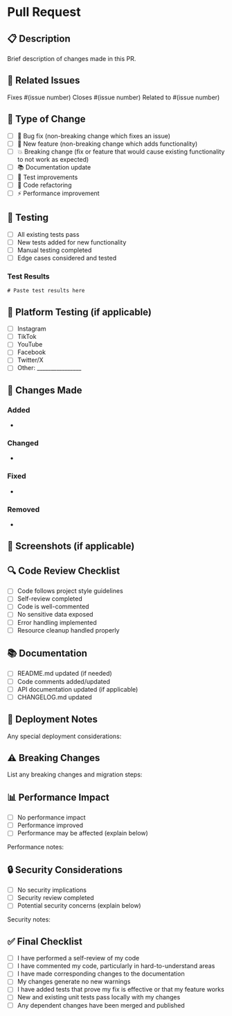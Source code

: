 # Pull Request

## 📋 Description
Brief description of changes made in this PR.

## 🔗 Related Issues
Fixes #(issue number)
Closes #(issue number)
Related to #(issue number)

## 🚀 Type of Change
- [ ] 🐛 Bug fix (non-breaking change which fixes an issue)
- [ ] 🚀 New feature (non-breaking change which adds functionality)
- [ ] 💥 Breaking change (fix or feature that would cause existing functionality to not work as expected)
- [ ] 📚 Documentation update
- [ ] 🧪 Test improvements
- [ ] 🔧 Code refactoring
- [ ] ⚡ Performance improvement

## 🧪 Testing
- [ ] All existing tests pass
- [ ] New tests added for new functionality
- [ ] Manual testing completed
- [ ] Edge cases considered and tested

### Test Results
```
# Paste test results here
```

## 📱 Platform Testing (if applicable)
- [ ] Instagram
- [ ] TikTok
- [ ] YouTube
- [ ] Facebook
- [ ] Twitter/X
- [ ] Other: ________________

## 🔧 Changes Made
### Added
- 

### Changed
- 

### Fixed
- 

### Removed
- 

## 📸 Screenshots (if applicable)
<!-- Add screenshots here -->

## 🔍 Code Review Checklist
- [ ] Code follows project style guidelines
- [ ] Self-review completed
- [ ] Code is well-commented
- [ ] No sensitive data exposed
- [ ] Error handling implemented
- [ ] Resource cleanup handled properly

## 📚 Documentation
- [ ] README.md updated (if needed)
- [ ] Code comments added/updated
- [ ] API documentation updated (if applicable)
- [ ] CHANGELOG.md updated

## 🚀 Deployment Notes
Any special deployment considerations:

## ⚠️ Breaking Changes
List any breaking changes and migration steps:

## 📊 Performance Impact
- [ ] No performance impact
- [ ] Performance improved
- [ ] Performance may be affected (explain below)

Performance notes:

## 🔒 Security Considerations
- [ ] No security implications
- [ ] Security review completed
- [ ] Potential security concerns (explain below)

Security notes:

## ✅ Final Checklist
- [ ] I have performed a self-review of my code
- [ ] I have commented my code, particularly in hard-to-understand areas
- [ ] I have made corresponding changes to the documentation
- [ ] My changes generate no new warnings
- [ ] I have added tests that prove my fix is effective or that my feature works
- [ ] New and existing unit tests pass locally with my changes
- [ ] Any dependent changes have been merged and published